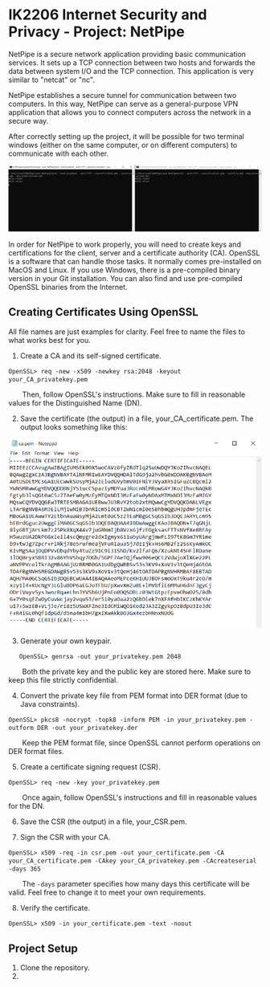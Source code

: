 # IK2206 Internet Security and Privacy - Project: NetPipe
NetPipe is a secure network application providing basic communication services. It sets up a TCP connection between two hosts and forwards the data between system I/O and the TCP connection. This application is very similar to "netcat" or "nc".

NetPipe establishes a secure tunnel for communication between two computers. In this way, NetPipe can serve as a general-purpose VPN application that allows you to connect computers across the network in a secure way.

After correctly setting up the project, it will be possible for two terminal windows (either on the same computer, or on different computers) to communicate with each other.

![alt text](https://github.com/ruireng/ProjectNetPipe/blob/main/Resources/example.png)

In order for NetPipe to work properly, you will need to create keys and certifications for the client, server and a certificate authority (CA). OpenSSL is a software that can handle those tasks. It normally comes pre-installed on MacOS and Linux. If you use Windows, there is a pre-compiled binary version in your Git installation. You can also find and use pre-compiled OpenSSL binaries from the Internet.

## Creating Certificates Using OpenSSL
All file names are just examples for clarity. Feel free to name the files to what works best for you.

1. Create a CA and its self-signed certificate.

```
OpenSSL> req -new -x509 -newkey rsa:2048 -keyout your_CA_privatekey.pem
```

&nbsp;&nbsp;&nbsp;&nbsp;&nbsp;&nbsp;&nbsp;Then, follow OpenSSL's instructions. Make sure to fill in reasonable values for the Distinguished Name (DN).

2. Save the certificate (the output) in a file, your_CA_certificate.pem. The output looks something like this:

![alt text](https://github.com/ruireng/ProjectNetPipe/blob/main/Resources/ca-certificate.png)

3. Generate your own keypair.

```
   OpenSSL> genrsa -out your_privatekey.pem 2048
```

&nbsp;&nbsp;&nbsp;&nbsp;&nbsp;&nbsp;&nbsp;Both the private key and the public key are stored here. Make sure to keep this file strictly confidential.

4. Convert the private key file from PEM format into DER format (due to Java constraints).

```
OpenSSL> pkcs8 -nocrypt -topk8 -inform PEM -in your_privatekey.pem -outform DER -out your_privatekey.der
```

&nbsp;&nbsp;&nbsp;&nbsp;&nbsp;&nbsp;&nbsp;Keep the PEM format file, since OpenSSL cannot perform operations on DER format files.

5. Create a certificate signing request (CSR).

```
OpenSSL> req -new -key your_privatekey.pem
```

&nbsp;&nbsp;&nbsp;&nbsp;&nbsp;&nbsp;&nbsp;Once again, follow OpenSSL's instructions and fill in reasonable values for the DN.

6. Save the CSR (the output) in a file, your_CSR.pem.

7. Sign the CSR with your CA.

```
OpenSSL> x509 -req -in csr.pem -out your_certificate.pem -CA your_CA_certificate.pem -CAkey your_CA_privatekey.pem -CAcreateserial -days 365
```

&nbsp;&nbsp;&nbsp;&nbsp;&nbsp;&nbsp;&nbsp;The ```-days``` parameter specifies how many days this certificate will be valid. Feel free to change it to meet your own requirements.

8. Verify the certificate.

```
OpenSSL> x509 -in your_certificate.pem -text -noout
```

## Project Setup
1. Clone the repository.
2. 
